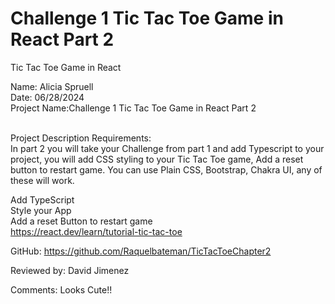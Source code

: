 # Challenge 1 Tic Tac Toe Game in React Part 2
Tic Tac Toe Game in React

Name: Alicia Spruell <br>
Date: 06/28/2024 <br>
Project Name:Challenge 1 Tic Tac Toe Game in React Part 2 <br> <br>

Project Description Requirements: <br>
In part 2 you will take your Challenge from part 1 and add Typescript to your project, you will add CSS styling to your Tic Tac Toe game, Add a reset button to restart game. You can use Plain CSS, Bootstrap, Chakra UI, any of these will work.

Add TypeScript <br>
Style your App <br>
Add a reset Button to restart game <br>
https://react.dev/learn/tutorial-tic-tac-toe <br>

GitHub: https://github.com/Raquelbateman/TicTacToeChapter2 <br>

Reviewed by: David Jimenez <br>

Comments: Looks Cute!!

